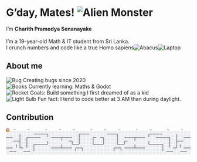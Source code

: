 <h1 align="left">G’day, Mates! <img src="https://raw.githubusercontent.com/Tarikul-Islam-Anik/Telegram-Animated-Emojis/main/Smileys/Alien%20Monster.webp" alt="Alien Monster" width="32" height="32" /></h1>

<p align="left">
  I’m <strong>Charith Pramodya Senanayake </strong><br><br>
  I’m a 19-year-old Math & IT student from Sri Lanka.<br>
  I crunch numbers and code like a true Homo sapiens<img src="https://raw.githubusercontent.com/Tarikul-Islam-Anik/Telegram-Animated-Emojis/main/Objects/Abacus.webp" alt="Abacus" width="25" height="25" /><img src="https://raw.githubusercontent.com/Tarikul-Islam-Anik/Telegram-Animated-Emojis/main/Objects/Laptop.webp" alt="Laptop" width="25" height="25" />
</p>

###

<h2 align="left">About me</h2>

<p align="left">
  <img src="https://raw.githubusercontent.com/Tarikul-Islam-Anik/Telegram-Animated-Emojis/main/Animals%20and%20Nature/Bug.webp" alt="Bug" width="25" height="25" /> Creating bugs since 2020<br>
  <img src="https://raw.githubusercontent.com/Tarikul-Islam-Anik/Telegram-Animated-Emojis/main/Objects/Books.webp" alt="Books" width="25" height="25" /> Currently learning: Maths & Godot<br>
  <img src="https://raw.githubusercontent.com/Tarikul-Islam-Anik/Telegram-Animated-Emojis/main/Travel%20and%20Places/Rocket.webp" alt="Rocket" width="25" height="25" /> Goals: Build something I first dreamed of as a kid<br>
  <img src="https://raw.githubusercontent.com/Tarikul-Islam-Anik/Telegram-Animated-Emojis/main/Objects/Light%20Bulb.webp" alt="Light Bulb" width="25" height="25" /> Fun fact: I tend to code better at 3 AM than during daylight.
</p>


###

<h2 align="left">Contribution</h2>

<picture>
  <source media="(prefers-color-scheme: dark)" srcset="https://raw.githubusercontent.com/TheCHARIITH/TheCHARIITH/output/pacman-contribution-graph-dark.svg">
  <source media="(prefers-color-scheme: light)" srcset="https://raw.githubusercontent.com/TheCHARIITH/TheCHARIITH/output/pacman-contribution-graph.svg">
  <img alt="pacman contribution graph" src="https://raw.githubusercontent.com/TheCHARIITH/TheCHARIITH/output/pacman-contribution-graph.svg">
</picture>




